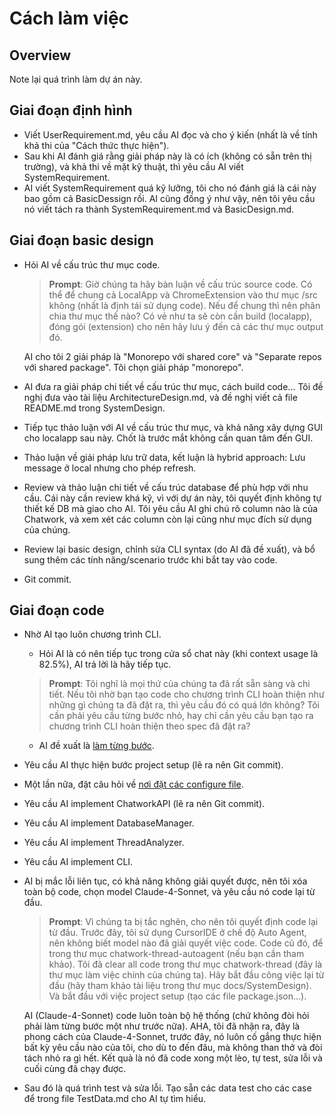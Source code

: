 # Cách làm việc

## Overview

Note lại quá trình làm dự án này.

## Giai đoạn định hình

* Viết UserRequirement.md, yêu cầu AI đọc và cho ý kiến (nhất là về tính khả thi của "Cách thức thực hiện").
* Sau khi AI đánh giá rằng giải pháp này là có ích (không có sẵn trên thị trường), và khả thi về mặt kỹ thuật, thì yêu cầu AI viết SystemRequirement.
* AI viết SystemRequirement quá kỹ lưỡng, tôi cho nó đánh giá là cái này bao gồm cả BasicDessign rồi.
  AI cũng đồng ý như vậy, nên tôi yêu cầu nó viết tách ra thành SystemRequirement.md và BasicDesign.md.

## Giai đoạn basic design

* Hỏi AI về cấu trúc thư mục code.
  > **Prompt**: Giờ chúng ta hãy bàn luận về cấu trúc source code.
  Có thể để chung cả LocalApp và ChromeExtension vào thư mục /src không (nhất là định tái sử dụng code). Nếu để chung thì nên phân chia thư mục thế nào? Có vẻ như ta sẽ còn cần build (localapp), đóng gói (extension) cho nên hãy lưu ý đến cả các thư mục output đó.

  AI cho tôi 2 giải pháp là "Monorepo với shared core" và "Separate repos với shared package". Tôi chọn giải pháp "monorepo".
* AI đưa ra giải pháp chi tiết về cấu trúc thư mục, cách build code... Tôi đề nghị đưa vào tài liệu ArchitectureDesign.md, và đề nghị viết cả file README.md trong SystemDesign.
* Tiếp tục thảo luận với AI về cấu trúc thư mục, và khả năng xây dựng GUI cho localapp sau này. Chốt là trước mắt không cần quan tâm đến GUI.
* Thảo luận về giải pháp lưu trữ data, kết luận là hybrid approach: Lưu message ở local nhưng cho phép refresh.
* Review và thảo luận chi tiết về cấu trúc database để phù hợp với nhu cầu. Cái này cần review khá kỹ, vì với dự án này, tôi quyết định không tự thiết kế DB mà giao cho AI. Tôi yêu cầu AI ghi chú rõ column nào là của Chatwork, và xem xét các column còn lại cũng như mục đích sử dụng của chúng.
* Review lại basic design, chỉnh sửa CLI syntax (do AI đã đề xuất), và bổ sung thêm các tính năng/scenario trước khi bắt tay vào code.
* Git commit.

## Giai đoạn code

* Nhờ AI tạo luôn chương trình CLI.
  * Hỏi AI là có nên tiếp tục trong cửa sổ chat này (khi context usage là 82.5%), AI trả lời là hãy tiếp tục.
  > **Prompt**: Tôi nghĩ là mọi thứ của chúng ta đã rất sẵn sàng và chi tiết. Nếu tôi nhờ bạn tạo code cho chương trình CLI hoàn thiện như những gì chúng ta đã đặt ra, thì yêu cầu đó có quá lớn không? Tôi cần phải yêu cầu từng bước nhỏ, hay chỉ cần yêu cầu bạn tạo ra chương trình CLI hoàn thiện theo spec đã đặt ra?

  * AI đề xuất là [làm từng bước](WorkProcessSample/RequestCreateAllCode.md).
* Yêu cầu AI thực hiện bước project setup (lẽ ra nên Git commit).
* Một lần nữa, đặt câu hỏi về [nơi đặt các configure file](WorkProcessSample/PlaceOfConfigureFile.md).
* Yêu cầu AI implement ChatworkAPI (lẽ ra nên Git commit).
* Yêu cầu AI implement DatabaseManager.
* Yêu cầu AI implement ThreadAnalyzer.
* Yêu cầu AI implement CLI.
* AI bị mắc lỗi liên tục, có khả năng không giải quyết được, nên tôi xóa toàn bộ code, chọn model Claude-4-Sonnet, và yêu cầu nó code lại từ đầu.
  > **Prompt**: Vì chúng ta bị tắc nghẽn, cho nên tôi quyết định code lại từ đầu.
  Trước đây, tôi sử dụng CursorIDE ở chế độ Auto Agent, nên không biết model nào đã giải quyết việc code. Code cũ đó, để trong thư mục chatwork-thread-autoagent (nếu bạn cần tham khảo).
  Tôi đã clear all code trong thư mục chatwork-thread (đây là thư mục làm việc chính của chúng ta).
  Hãy bắt đầu công việc lại từ đầu (hãy tham khảo tài liệu trong thư mục docs/SystemDesign).
  Và bắt đầu với việc project setup (tạo các file package.json...).

  AI (Claude-4-Sonnet) code luôn toàn bộ hệ thống (chứ không đòi hỏi phải làm từng bước một như trước nữa). AHA, tôi đã nhận ra, đây là phong cách của Claude-4-Sonnet, trước đây, nó luôn cố gắng thực hiện bất kỳ yêu cầu nào của tôi, cho dù to đến đâu, mà không than thở và đòi tách nhỏ ra gì hết.
  Kết quả là nó đã code xong một lèo, tự test, sửa lỗi và cuối cùng đã chạy được.
* Sau đó là quá trình test và sửa lỗi. Tạo sẵn các data test cho các case để trong file TestData.md cho AI tự tìm hiểu.